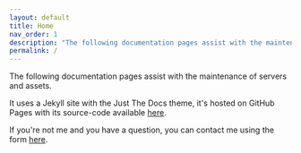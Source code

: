 ```yaml
---
layout: default
title: Home
nav_order: 1
description: "The following documentation pages assist with the maintenance of servers and assets."
permalink: /
---
```


The following documentation pages assist with the maintenance of servers and assets.

It uses a Jekyll site with the Just The Docs theme, it's hosted on GitHub Pages with its source-code available [here](https://github.com/trleahy/Documentation).

If you're not me and you have a question, you can contact me using the form [here](https://oblivionmedia.typeform.com/to/EwQYqmPa).
